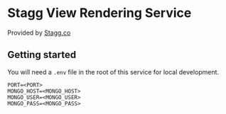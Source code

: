 # Stagg View Rendering Service

Provided by [Stagg.co](https://stagg.co)

## Getting started

You will need a `.env` file in the root of this service for local development.

```
PORT=<PORT>
MONGO_HOST=<MONGO_HOST>
MONGO_USER=<MONGO_USER>
MONGO_PASS=<MONGO_PASS>
```
